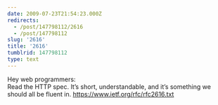 ```yaml
---
date: 2009-07-23T21:54:23.000Z
redirects:
  - /post/147798112/2616
  - /post/147798112
slug: '2616'
title: '2616'
tumblrid: 147798112
type: text
---
```

<p>Hey web programmers:<br/>
Read the HTTP spec. It’s short, understandable, and it’s something we should all be fluent in. <a href="http://tr.im/tKKd"></a><a href="https://www.ietf.org/rfc/rfc2616.txt">https://www.ietf.org/rfc/rfc2616.txt</a></p>
